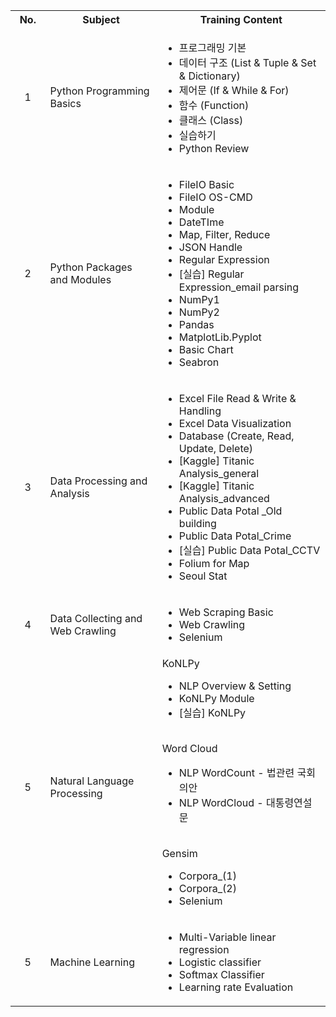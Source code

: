 <table>
	<tr>
		<th width=80>No.</th>
		<th width=350>Subject</th>
		<th width=500>Training Content</th>
	</tr>
	<tr>
		<td align="center">1</td>
		<td>Python Programming Basics</td>
		<td>
			<ul>
				<li>프로그래밍 기본</li>
				<li>데이터 구조 (List & Tuple & Set & Dictionary)</li>
				<li>제어문 (If & While & For)</li>
				<li>함수 (Function)</li>		
				<li>클래스 (Class)</li>
				<li>실습하기</li>
				<li>Python Review</li>
			</ul>
		</td>
	</tr>
	<tr>
		<td align="center">2</td>
		<td>Python Packages and Modules</td>
		<td>
			<ul>
				<li>FileIO Basic</li>
				<li>FileIO OS-CMD</li>
				<li>Module</li>
				<li>DateTIme</li>		
				<li>Map, Filter, Reduce</li>
				<li>JSON Handle</li>
				<li>Regular Expression</li>
				<li>[실습] Regular Expression_email parsing</li>
				<li>NumPy1</li>
				<li>NumPy2</li>
				<li>Pandas</li>
				<li>MatplotLib.Pyplot</li>
				<li>Basic Chart</li>
				<li>Seabron</li>
			</ul>
		</td>
	</tr>
	<tr>
		<td align="center">3</td>
		<td>Data Processing and Analysis</td>
		<td>
			<ul>
				<li>Excel File Read & Write & Handling</li>
				<li>Excel Data Visualization </li>
				<li>Database (Create, Read, Update, Delete)</li>
				<li>[Kaggle] Titanic Analysis_general</li>
				<li>[Kaggle] Titanic Analysis_advanced </li>
				<li>Public Data Potal _Old building</li>
				<li>Public Data Potal_Crime</li>
				<li>[실습] Public Data Potal_CCTV</li>
				<li>Folium for Map</li>
				<li>Seoul Stat</li>
			</ul>
		</td>
	</tr>
	<tr>
		<td align="center">4</td>
		<td>Data Collecting and Web Crawling</td>
		<td>
			<ul>
				<li>Web Scraping Basic</li>
				<li>Web Crawling</li>
				<li>Selenium</li>
			</ul>
		</td>
	</tr>
	<tr>
		<td align="center">5</td>
		<td>Natural Language Processing</td>
		<td>KoNLPy
			<ul>
				<li>NLP Overview & Setting</li>
				<li>KoNLPy Module</li>
				<li>[실습] KoNLPy</li>
			</ul>
			<br> Word Cloud
			<ul>
				<li>NLP WordCount - 법관련 국회의안</li>
				<li>NLP WordCloud - 대통령연설문</li>
			</ul>
			<br> Gensim
			<ul>
				<li>Corpora_(1)</li>
				<li>Corpora_(2)</li>
				<li>Selenium</li>
			</ul>
		</td>
	</tr>
	<tr>
		<td align="center">5</td>
		<td>Machine Learning</td>
		<td>
			<ul>
				<li>Multi-Variable linear regression</li>
				<li>Logistic classifier</li>
				<li>Softmax Classifier</li>
				<li>Learning rate Evaluation</li>
			</ul>
		</td>
	</tr>
</table>
	
